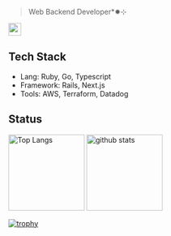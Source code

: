 > Web Backend Developer*✹⊹
<p><a href="https://www.x.com/atolix_"><img src="https://img.shields.io/badge/twitter-%231DA1F2.svg?&style=for-the-badge&logo=twitter&logoColor=white" height=25></a>

## Tech Stack

- Lang: Ruby, Go, Typescript
- Framework: Rails, Next.js
- Tools: AWS, Terraform, Datadog

## Status
<p align="left">
  <img alt="Top Langs" height="150px" src="https://github-readme-stats.vercel.app/api/top-langs/?username=atolix&layout=compact&show_icons=true&theme=github_dark" />
  <img alt="github stats" height="150px" src="https://github-readme-stats.vercel.app/api?username=atolix&theme=github_dark&show_icons=ture" />
</p>

[![trophy](https://github-profile-trophy.vercel.app/?username=atolix&theme=darkhub&column=7&title=-Stars,-Followers
)](https://github.com/ryo-ma/github-profile-trophy)
